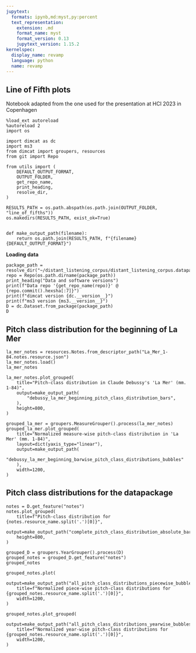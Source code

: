 ```yaml
---
jupytext:
  formats: ipynb,md:myst,py:percent
  text_representation:
    extension: .md
    format_name: myst
    format_version: 0.13
    jupytext_version: 1.15.2
kernelspec:
  display_name: revamp
  language: python
  name: revamp
---
```


## Line of Fifth plots

Notebook adapted from the one used for the presentation at HCI 2023 in Copenhagen

```{code-cell}
%load_ext autoreload
%autoreload 2
import os

import dimcat as dc
import ms3
from dimcat import groupers, resources
from git import Repo
```

```{code-cell}
from utils import (
    DEFAULT_OUTPUT_FORMAT,
    OUTPUT_FOLDER,
    get_repo_name,
    print_heading,
    resolve_dir,
)

RESULTS_PATH = os.path.abspath(os.path.join(OUTPUT_FOLDER, "line_of_fifths"))
os.makedirs(RESULTS_PATH, exist_ok=True)


def make_output_path(filename):
    return os.path.join(RESULTS_PATH, f"{filename}{DEFAULT_OUTPUT_FORMAT}")
```

**Loading data**

```{code-cell}
package_path = resolve_dir("~/distant_listening_corpus/distant_listening_corpus.datapackage.json")
repo = Repo(os.path.dirname(package_path))
print_heading("Data and software versions")
print(f"Data repo '{get_repo_name(repo)}' @ {repo.commit().hexsha[:7]}")
print(f"dimcat version {dc.__version__}")
print(f"ms3 version {ms3.__version__}")
D = dc.Dataset.from_package(package_path)
D
```

## Pitch class distribution for the beginning of La Mer

```{code-cell}
la_mer_notes = resources.Notes.from_descriptor_path("La_Mer_1-84.notes.resource.json")
la_mer_notes.load()
la_mer_notes
```

```{code-cell}
la_mer_notes.plot_grouped(
    title="Pitch-class distribution in Claude Debussy's 'La Mer' (mm. 1-84)",
    output=make_output_path(
        "debussy_la_mer_beginning_pitch_class_distribution_bars",
    ),
    height=800,
)
```

```{code-cell}
grouped_la_mer = groupers.MeasureGrouper().process(la_mer_notes)
grouped_la_mer.plot_grouped(
    title="Normalized measure-wise pitch-class distribution in 'La Mer' (mm. 1-84)",
    layout=dict(yaxis_type="linear"),
    output=make_output_path(
        "debussy_la_mer_beginning_barwise_pitch_class_distributions_bubbles"
    ),
    width=1200,
)
```

## Pitch class distributions for the datapackage

```{code-cell}
notes = D.get_feature("notes")
notes.plot_grouped(
    title=f"Pitch-class distribution for {notes.resource_name.split('.')[0]}",
    output=make_output_path("complete_pitch_class_distribution_absolute_bars"),
    height=800,
)
```

```{code-cell}
grouped_D = groupers.YearGrouper().process(D)
grouped_notes = grouped_D.get_feature("notes")
grouped_notes
```

```{code-cell}
grouped_notes.plot(
    output=make_output_path("all_pitch_class_distributions_piecewise_bubbles"),
    title=f"Normalized piece-wise pitch-class distributions for {grouped_notes.resource_name.split('.')[0]}",
    width=1200,
)
```

```{code-cell}
grouped_notes.plot_grouped(
    output=make_output_path("all_pitch_class_distributions_yearwise_bubbles"),
    title=f"Normalized year-wise pitch-class distributions for {grouped_notes.resource_name.split('.')[0]}",
    width=1200,
)
```
